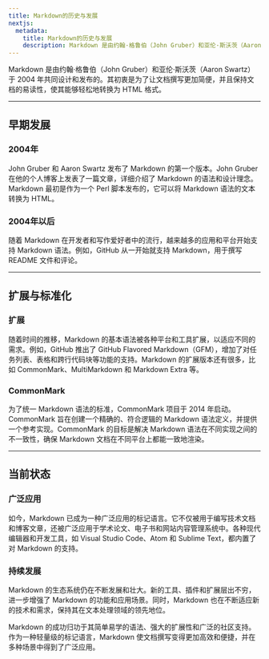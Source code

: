```yaml
---
title: Markdown的历史与发展
nextjs:
  metadata:
    title: Markdown的历史与发展
    description: Markdown 是由约翰·格鲁伯（John Gruber）和亚伦·斯沃茨（Aaron Swartz）于 2004 年共同设计和发布的。其初衷是为了让文档撰写更加简便，并且保持文档的易读性，使其能够轻松地转换为 HTML 格式。
---
```


Markdown 是由约翰·格鲁伯（John Gruber）和亚伦·斯沃茨（Aaron Swartz）于 2004 年共同设计和发布的。其初衷是为了让文档撰写更加简便，并且保持文档的易读性，使其能够轻松地转换为 HTML 格式。

---

## 早期发展

### 2004年

John Gruber 和 Aaron Swartz 发布了 Markdown 的第一个版本。John Gruber 在他的个人博客上发表了一篇文章，详细介绍了 Markdown 的语法和设计理念。Markdown 最初是作为一个 Perl 脚本发布的，它可以将 Markdown 语法的文本转换为 HTML。

### 2004年以后

随着 Markdown 在开发者和写作爱好者中的流行，越来越多的应用和平台开始支持 Markdown 语法。例如，GitHub 从一开始就支持 Markdown，用于撰写 README 文件和评论。

---

## 扩展与标准化

### 扩展

随着时间的推移，Markdown 的基本语法被各种平台和工具扩展，以适应不同的需求。例如，GitHub 推出了 GitHub Flavored Markdown（GFM），增加了对任务列表、表格和跨行代码块等功能的支持。Markdown 的扩展版本还有很多，比如 CommonMark、MultiMarkdown 和 Markdown Extra 等。

### CommonMark

为了统一 Markdown 语法的标准，CommonMark 项目于 2014 年启动。CommonMark 旨在创建一个精确的、符合逻辑的 Markdown 语法定义，并提供一个参考实现。CommonMark 的目标是解决 Markdown 语法在不同实现之间的不一致性，确保 Markdown 文档在不同平台上都能一致地渲染。

---

## 当前状态

### 广泛应用

如今，Markdown 已成为一种广泛应用的标记语言。它不仅被用于编写技术文档和博客文章，还被广泛应用于学术论文、电子书和网站内容管理系统中。各种现代编辑器和开发工具，如 Visual Studio Code、Atom 和 Sublime Text，都内置了对 Markdown 的支持。

### 持续发展

Markdown 的生态系统仍在不断发展和壮大。新的工具、插件和扩展层出不穷，进一步增强了 Markdown 的功能和应用场景。同时，Markdown 也在不断适应新的技术和需求，保持其在文本处理领域的领先地位。

Markdown 的成功归功于其简单易学的语法、强大的扩展性和广泛的社区支持。作为一种轻量级的标记语言，Markdown 使文档撰写变得更加高效和便捷，并在多种场景中得到了广泛应用。
